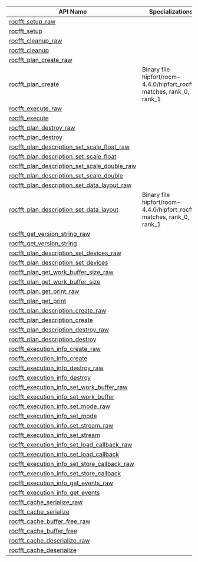 API Name | Specializations
---------------|---------
[rocfft_setup_raw](https://rocmsoftwareplatform.github.io/hipfort/interfacehipfort__rocfft_1_1rocfft__setup__raw.html "Interface documentation") | 
[rocfft_setup](https://rocmsoftwareplatform.github.io/hipfort/interfacehipfort__rocfft_1_1rocfft__setup.html "Interface documentation") | 
[rocfft_cleanup_raw](https://rocmsoftwareplatform.github.io/hipfort/interfacehipfort__rocfft_1_1rocfft__cleanup__raw.html "Interface documentation") | 
[rocfft_cleanup](https://rocmsoftwareplatform.github.io/hipfort/interfacehipfort__rocfft_1_1rocfft__cleanup.html "Interface documentation") | 
[rocfft_plan_create_raw](https://rocmsoftwareplatform.github.io/hipfort/interfacehipfort__rocfft_1_1rocfft__plan__create__raw.html "Interface documentation") | 
[rocfft_plan_create](https://rocmsoftwareplatform.github.io/hipfort/interfacehipfort__rocfft_1_1rocfft__plan__create.html "Interface documentation") | Binary file hipfort/rocm-4.4.0/hipfort_rocfft.o matches, rank_0, rank_1
[rocfft_execute_raw](https://rocmsoftwareplatform.github.io/hipfort/interfacehipfort__rocfft_1_1rocfft__execute__raw.html "Interface documentation") | 
[rocfft_execute](https://rocmsoftwareplatform.github.io/hipfort/interfacehipfort__rocfft_1_1rocfft__execute.html "Interface documentation") | 
[rocfft_plan_destroy_raw](https://rocmsoftwareplatform.github.io/hipfort/interfacehipfort__rocfft_1_1rocfft__plan__destroy__raw.html "Interface documentation") | 
[rocfft_plan_destroy](https://rocmsoftwareplatform.github.io/hipfort/interfacehipfort__rocfft_1_1rocfft__plan__destroy.html "Interface documentation") | 
[rocfft_plan_description_set_scale_float_raw](https://rocmsoftwareplatform.github.io/hipfort/interfacehipfort__rocfft_1_1rocfft__plan__description__set__scale__float__raw.html "Interface documentation") | 
[rocfft_plan_description_set_scale_float](https://rocmsoftwareplatform.github.io/hipfort/interfacehipfort__rocfft_1_1rocfft__plan__description__set__scale__float.html "Interface documentation") | 
[rocfft_plan_description_set_scale_double_raw](https://rocmsoftwareplatform.github.io/hipfort/interfacehipfort__rocfft_1_1rocfft__plan__description__set__scale__double__raw.html "Interface documentation") | 
[rocfft_plan_description_set_scale_double](https://rocmsoftwareplatform.github.io/hipfort/interfacehipfort__rocfft_1_1rocfft__plan__description__set__scale__double.html "Interface documentation") | 
[rocfft_plan_description_set_data_layout_raw](https://rocmsoftwareplatform.github.io/hipfort/interfacehipfort__rocfft_1_1rocfft__plan__description__set__data__layout__raw.html "Interface documentation") | 
[rocfft_plan_description_set_data_layout](https://rocmsoftwareplatform.github.io/hipfort/interfacehipfort__rocfft_1_1rocfft__plan__description__set__data__layout.html "Interface documentation") | Binary file hipfort/rocm-4.4.0/hipfort_rocfft.o matches, rank_0, rank_1
[rocfft_get_version_string_raw](https://rocmsoftwareplatform.github.io/hipfort/interfacehipfort__rocfft_1_1rocfft__get__version__string__raw.html "Interface documentation") | 
[rocfft_get_version_string](https://rocmsoftwareplatform.github.io/hipfort/interfacehipfort__rocfft_1_1rocfft__get__version__string.html "Interface documentation") | 
[rocfft_plan_description_set_devices_raw](https://rocmsoftwareplatform.github.io/hipfort/interfacehipfort__rocfft_1_1rocfft__plan__description__set__devices__raw.html "Interface documentation") | 
[rocfft_plan_description_set_devices](https://rocmsoftwareplatform.github.io/hipfort/interfacehipfort__rocfft_1_1rocfft__plan__description__set__devices.html "Interface documentation") | 
[rocfft_plan_get_work_buffer_size_raw](https://rocmsoftwareplatform.github.io/hipfort/interfacehipfort__rocfft_1_1rocfft__plan__get__work__buffer__size__raw.html "Interface documentation") | 
[rocfft_plan_get_work_buffer_size](https://rocmsoftwareplatform.github.io/hipfort/interfacehipfort__rocfft_1_1rocfft__plan__get__work__buffer__size.html "Interface documentation") | 
[rocfft_plan_get_print_raw](https://rocmsoftwareplatform.github.io/hipfort/interfacehipfort__rocfft_1_1rocfft__plan__get__print__raw.html "Interface documentation") | 
[rocfft_plan_get_print](https://rocmsoftwareplatform.github.io/hipfort/interfacehipfort__rocfft_1_1rocfft__plan__get__print.html "Interface documentation") | 
[rocfft_plan_description_create_raw](https://rocmsoftwareplatform.github.io/hipfort/interfacehipfort__rocfft_1_1rocfft__plan__description__create__raw.html "Interface documentation") | 
[rocfft_plan_description_create](https://rocmsoftwareplatform.github.io/hipfort/interfacehipfort__rocfft_1_1rocfft__plan__description__create.html "Interface documentation") | 
[rocfft_plan_description_destroy_raw](https://rocmsoftwareplatform.github.io/hipfort/interfacehipfort__rocfft_1_1rocfft__plan__description__destroy__raw.html "Interface documentation") | 
[rocfft_plan_description_destroy](https://rocmsoftwareplatform.github.io/hipfort/interfacehipfort__rocfft_1_1rocfft__plan__description__destroy.html "Interface documentation") | 
[rocfft_execution_info_create_raw](https://rocmsoftwareplatform.github.io/hipfort/interfacehipfort__rocfft_1_1rocfft__execution__info__create__raw.html "Interface documentation") | 
[rocfft_execution_info_create](https://rocmsoftwareplatform.github.io/hipfort/interfacehipfort__rocfft_1_1rocfft__execution__info__create.html "Interface documentation") | 
[rocfft_execution_info_destroy_raw](https://rocmsoftwareplatform.github.io/hipfort/interfacehipfort__rocfft_1_1rocfft__execution__info__destroy__raw.html "Interface documentation") | 
[rocfft_execution_info_destroy](https://rocmsoftwareplatform.github.io/hipfort/interfacehipfort__rocfft_1_1rocfft__execution__info__destroy.html "Interface documentation") | 
[rocfft_execution_info_set_work_buffer_raw](https://rocmsoftwareplatform.github.io/hipfort/interfacehipfort__rocfft_1_1rocfft__execution__info__set__work__buffer__raw.html "Interface documentation") | 
[rocfft_execution_info_set_work_buffer](https://rocmsoftwareplatform.github.io/hipfort/interfacehipfort__rocfft_1_1rocfft__execution__info__set__work__buffer.html "Interface documentation") | 
[rocfft_execution_info_set_mode_raw](https://rocmsoftwareplatform.github.io/hipfort/interfacehipfort__rocfft_1_1rocfft__execution__info__set__mode__raw.html "Interface documentation") | 
[rocfft_execution_info_set_mode](https://rocmsoftwareplatform.github.io/hipfort/interfacehipfort__rocfft_1_1rocfft__execution__info__set__mode.html "Interface documentation") | 
[rocfft_execution_info_set_stream_raw](https://rocmsoftwareplatform.github.io/hipfort/interfacehipfort__rocfft_1_1rocfft__execution__info__set__stream__raw.html "Interface documentation") | 
[rocfft_execution_info_set_stream](https://rocmsoftwareplatform.github.io/hipfort/interfacehipfort__rocfft_1_1rocfft__execution__info__set__stream.html "Interface documentation") | 
[rocfft_execution_info_set_load_callback_raw](https://rocmsoftwareplatform.github.io/hipfort/interfacehipfort__rocfft_1_1rocfft__execution__info__set__load__callback__raw.html "Interface documentation") | 
[rocfft_execution_info_set_load_callback](https://rocmsoftwareplatform.github.io/hipfort/interfacehipfort__rocfft_1_1rocfft__execution__info__set__load__callback.html "Interface documentation") | 
[rocfft_execution_info_set_store_callback_raw](https://rocmsoftwareplatform.github.io/hipfort/interfacehipfort__rocfft_1_1rocfft__execution__info__set__store__callback__raw.html "Interface documentation") | 
[rocfft_execution_info_set_store_callback](https://rocmsoftwareplatform.github.io/hipfort/interfacehipfort__rocfft_1_1rocfft__execution__info__set__store__callback.html "Interface documentation") | 
[rocfft_execution_info_get_events_raw](https://rocmsoftwareplatform.github.io/hipfort/interfacehipfort__rocfft_1_1rocfft__execution__info__get__events__raw.html "Interface documentation") | 
[rocfft_execution_info_get_events](https://rocmsoftwareplatform.github.io/hipfort/interfacehipfort__rocfft_1_1rocfft__execution__info__get__events.html "Interface documentation") | 
[rocfft_cache_serialize_raw](https://rocmsoftwareplatform.github.io/hipfort/interfacehipfort__rocfft_1_1rocfft__cache__serialize__raw.html "Interface documentation") | 
[rocfft_cache_serialize](https://rocmsoftwareplatform.github.io/hipfort/interfacehipfort__rocfft_1_1rocfft__cache__serialize.html "Interface documentation") | 
[rocfft_cache_buffer_free_raw](https://rocmsoftwareplatform.github.io/hipfort/interfacehipfort__rocfft_1_1rocfft__cache__buffer__free__raw.html "Interface documentation") | 
[rocfft_cache_buffer_free](https://rocmsoftwareplatform.github.io/hipfort/interfacehipfort__rocfft_1_1rocfft__cache__buffer__free.html "Interface documentation") | 
[rocfft_cache_deserialize_raw](https://rocmsoftwareplatform.github.io/hipfort/interfacehipfort__rocfft_1_1rocfft__cache__deserialize__raw.html "Interface documentation") | 
[rocfft_cache_deserialize](https://rocmsoftwareplatform.github.io/hipfort/interfacehipfort__rocfft_1_1rocfft__cache__deserialize.html "Interface documentation") | 